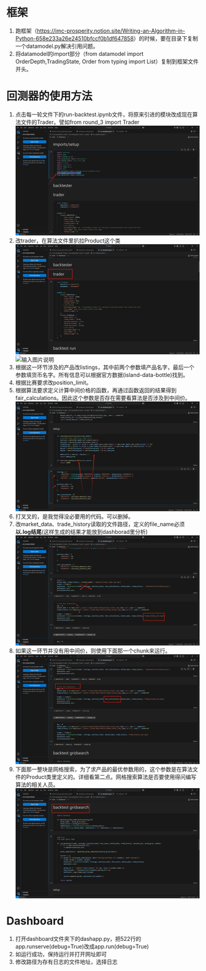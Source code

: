 # 框架
1. 跑框架（<https://imc-prosperity.notion.site/Writing-an-Algorithm-in-Python-658e233a26e24510bfccf0b1df647858>）的时候，要在目录下复制一个datamodel.py解决引用问题。
2. 将datamodel的import部分（from datamodel import OrderDepth,TradingState, Order
from typing import List）复制到框架文件开头。

# 回测器的使用方法
1. 点击每一轮文件下的run-backtest.ipynb文件，将原来引进的模块改成现在算法文件的Trader。譬如from round_3 import Trader
![输入图片说明](module.png)
2. 改trader，在算法文件里扒拉Product这个类
![输入图片说明](trader.png)
![输入图片说明](%E6%89%92.png)
3. 根据这一环节涉及的产品改listings，其中前两个参数填产品名字，最后一个参数填货币名字。所有信息可以根据官方数据(island-data-bottle)找到。
4. 根据比赛要求改position_limit。
5. 根据算法要求定义计算中间价格的函数，再通过函数返回的结果得到fair_calculations。因此这个参数是否存在需要看算法是否涉及到中间价。
![输入图片说明](midprice.png)
6. 打叉叉的，是我觉得没必要用的代码。可以删掉。
7. 改market_data、trade_history读取的文件路径，定义的file_name必须**以.log结尾**(这样生成的结果才能放到dashborad里分析)
![输入图片说明](gai.png)
8. 如果这一环节并没有用中间价，则使用下面那一个chunk来运行。
![输入图片说明](chunk.png)
9. 下面那一整块是网格搜索，为了求产品的最优参数用的，这个参数是在算法文件的Product类里定义的。详细看第二点。网格搜索算法是否要使用得问编写算法的相关人员。
![输入图片说明](%E7%BD%91%E6%A0%BC%E6%90%9C%E7%B4%A2.png)
# Dashboard
1. 打开dashboard文件夹下的dashapp.py，把522行的app.runserve(debug=True)改成app.run(debug=True)
2. 如运行成功，保持运行并打开网址即可
3. 修改路径为存有日志的文件地址，选择日志

